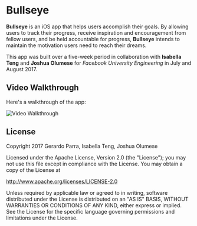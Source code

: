# Bullseye

**Bullseye** is an iOS app that helps users accomplish their goals. By allowing users to track their progress, receive inspiration and encouragement from fellow users, and be held accountable for progress, **Bullseye** intends to maintain the motivation users need to reach their dreams.

This app was built over a five-week period in collaboration with **Isabella Teng** and **Joshua Olumese** for *Facebook University Engineering* in July and August 2017.

## Video Walkthrough

Here's a walkthrough of the app:

<img src='' title='Video Walkthrough' width='' alt='Video Walkthrough' />

## License

Copyright 2017 Gerardo Parra, Isabella Teng, Joshua Olumese

Licensed under the Apache License, Version 2.0 (the "License");
you may not use this file except in compliance with the License.
You may obtain a copy of the License at

http://www.apache.org/licenses/LICENSE-2.0

Unless required by applicable law or agreed to in writing, software
distributed under the License is distributed on an "AS IS" BASIS,
WITHOUT WARRANTIES OR CONDITIONS OF ANY KIND, either express or implied.
See the License for the specific language governing permissions and
limitations under the License.
